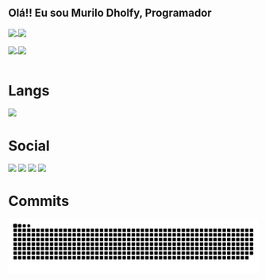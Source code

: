 ## Olá!! Eu sou Murilo Dholfy, Programador 
<div align="" >
  <a href="https://github.com/MuriloDholfy/MuriloDholfy/">
    <img height=200 align="center" src="https://github-readme-stats.vercel.app/api?username=MuriloDholfy&card_width=200&theme=transparent"/>
  </a>
  <a href="https://github.com/MuriloDholfy/MuriloDholfy/">
    <img height=200 align="center" src="https://github-readme-stats.vercel.app/api/top-langs?username=MuriloDholfy&layout=compact&langs_count=8&card_width=200&theme=transparent"/>
  <br>
  </a>
  <br>
  <a href="https://github.com/MuriloDholfy/loginLaravel">
    <img align="center" src="https://github-readme-stats.vercel.app/api/pin/?username=anuraghazra&repo=convoychat&theme=transparent"/>
  </a>
  <a href="https://github.com/MuriloDholfy/mr">
    <img align="center" src="https://github-readme-stats.vercel.app/api/pin/?username=anuraghazra&repo=github-readme-stats&theme=transparent"/>
  </a>
  
  <br>
</div>
  <br>
<div align="" >
  <h1>Langs</h1>
  <img src="https://skillicons.dev/icons?i=bootstrap,html,css,react,vscode,github,figma,git,typescript,java,laravel,php,npm" /> 
  <br>
  <h1>Social</h1>
  <a href="https://instagram.com/dholfy_murilo" target="_blank"> <img src="https://skillicons.dev/icons?i=instagram" /></a>
  <a href="https://discord.gg/wagxzStdcR" target="_blank"> <img src="https://skillicons.dev/icons?i=discord" /></a> 
  <a href = "mailto:murilo.dholfy31@gmail.com"> <img src="https://skillicons.dev/icons?i=gmail" /></a>
  <a href="https://www.linkedin.com/in/rafaella-ballerini-45875016a" target="_blank"><img src="https://skillicons.dev/icons?i=linkedin" /></a> 



</div>
  <h1>Commits</h1>

<picture>
  <source
    media="(prefers-color-scheme: dark)"
    srcset="https://raw.githubusercontent.com/platane/snk/output/github-contribution-grid-snake-dark.svg"
  />
  <source
    media="(prefers-color-scheme: light)"
    srcset="https://raw.githubusercontent.com/platane/snk/output/github-contribution-grid-snake.svg"
  />
  <img
    alt="github contribution grid snake animation"
    src="https://raw.githubusercontent.com/platane/snk/output/github-contribution-grid-snake.svg"
  />
</picture>
